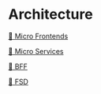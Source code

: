 # Architecture

[📜 Micro Frontends](https://martinfowler.com/articles/micro-frontends.html)

[📜 Micro Services](https://martinfowler.com/articles/microservices.html)

[📜 BFF](https://samnewman.io/patterns/architectural/bff/)

[📜 FSD](https://feature-sliced.design/docs/get-started/overview)
